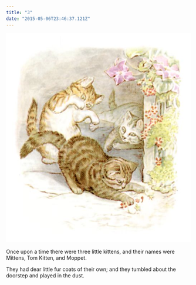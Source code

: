 ```yaml
---
title: "3"
date: "2015-05-06T23:46:37.121Z"
---
```


![Punky Dunk with ball](./tom08.jpg)

Once upon a time there were three little kittens, and their names were Mittens, Tom Kitten, and Moppet.

They had dear little fur coats of their own; and they tumbled about the doorstep and played in the dust.


